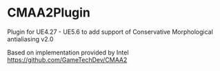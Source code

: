 # CMAA2Plugin
Plugin for UE4.27 - UE5.6 to add support of Conservative Morphological antialiasing v2.0
  
  Based on implementation provided by Intel https://github.com/GameTechDev/CMAA2
